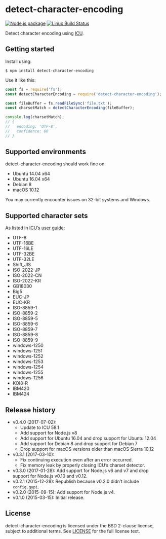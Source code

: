 # detect-character-encoding

[![Node.js package](https://img.shields.io/npm/v/detect-character-encoding.svg)](https://www.npmjs.com/package/detect-character-encoding)
[![Linux Build Status](https://img.shields.io/travis/sonicdoe/detect-character-encoding/develop.svg)](https://travis-ci.org/sonicdoe/detect-character-encoding)

Detect character encoding using [ICU](http://site.icu-project.org).

## Getting started

Install using:

```shell
$ npm install detect-character-encoding
```

Use it like this:

```js
const fs = require('fs');
const detectCharacterEncoding = require('detect-character-encoding');

const fileBuffer = fs.readFileSync('file.txt');
const charsetMatch = detectCharacterEncoding(fileBuffer);

console.log(charsetMatch);
// {
//   encoding: 'UTF-8',
//   confidence: 60
// }
```

## Supported environments

detect-character-encoding should work fine on:

- Ubuntu 14.04 x64
- Ubuntu 16.04 x64
- Debian 8
- macOS 10.12

You may currently encounter issues on 32-bit systems and Windows.

## Supported character sets

As listed in [ICU’s user guide](http://userguide.icu-project.org/conversion/detection#TOC-Detected-Encodings):

- UTF-8
- UTF-16BE
- UTF-16LE
- UTF-32BE
- UTF-32LE
- Shift_JIS
- ISO-2022-JP
- ISO-2022-CN
- ISO-2022-KR
- GB18030
- Big5
- EUC-JP
- EUC-KR
- ISO-8859-1
- ISO-8859-2
- ISO-8859-5
- ISO-8859-6
- ISO-8859-7
- ISO-8859-8
- ISO-8859-9
- windows-1250
- windows-1251
- windows-1252
- windows-1253
- windows-1254
- windows-1255
- windows-1256
- KOI8-R
- IBM420
- IBM424

## Release history

- v0.4.0 (2017-07-02):
  - Update to ICU 58.1
  - Add support for Node.js v8
  - Add support for Ubuntu 16.04 and drop support for Ubuntu 12.04
  - Add support for Debian 8 and drop support for Debian 7
  - Drop support for macOS versions older than macOS Sierra 10.12
- v0.3.1 (2017-03-10):
  - Fix continuing execution even after an error occurred.
  - Fix memory leak by properly closing ICU’s charset detector.
- v0.3.0 (2017-01-28): Add support for Node.js v6 and v7 and
  drop support for Node.js v0.10 and v0.12.
- v0.2.1 (2015-12-28): Republish because v0.2.0 didn’t include `config.gypi`.
- v0.2.0 (2015-09-15): Add support for Node.js v4.
- v0.1.0 (2015-03-15): Initial release.

## License

detect-character-encoding is licensed under the BSD 2-clause license, subject to additional terms. See [LICENSE](./LICENSE) for the full license text.
